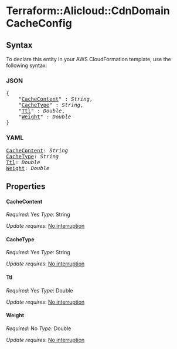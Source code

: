 # Terraform::Alicloud::CdnDomain CacheConfig

## Syntax

To declare this entity in your AWS CloudFormation template, use the following syntax:

### JSON

<pre>
{
    "<a href="#cachecontent" title="CacheContent">CacheContent</a>" : <i>String</i>,
    "<a href="#cachetype" title="CacheType">CacheType</a>" : <i>String</i>,
    "<a href="#ttl" title="Ttl">Ttl</a>" : <i>Double</i>,
    "<a href="#weight" title="Weight">Weight</a>" : <i>Double</i>
}
</pre>

### YAML

<pre>
<a href="#cachecontent" title="CacheContent">CacheContent</a>: <i>String</i>
<a href="#cachetype" title="CacheType">CacheType</a>: <i>String</i>
<a href="#ttl" title="Ttl">Ttl</a>: <i>Double</i>
<a href="#weight" title="Weight">Weight</a>: <i>Double</i>
</pre>

## Properties

#### CacheContent

_Required_: Yes
_Type_: String

_Update requires_: [No interruption](https://docs.aws.amazon.com/AWSCloudFormation/latest/UserGuide/using-cfn-updating-stacks-update-behaviors.html#update-no-interrupt)

#### CacheType

_Required_: Yes
_Type_: String

_Update requires_: [No interruption](https://docs.aws.amazon.com/AWSCloudFormation/latest/UserGuide/using-cfn-updating-stacks-update-behaviors.html#update-no-interrupt)

#### Ttl

_Required_: Yes
_Type_: Double

_Update requires_: [No interruption](https://docs.aws.amazon.com/AWSCloudFormation/latest/UserGuide/using-cfn-updating-stacks-update-behaviors.html#update-no-interrupt)

#### Weight

_Required_: No
_Type_: Double

_Update requires_: [No interruption](https://docs.aws.amazon.com/AWSCloudFormation/latest/UserGuide/using-cfn-updating-stacks-update-behaviors.html#update-no-interrupt)


